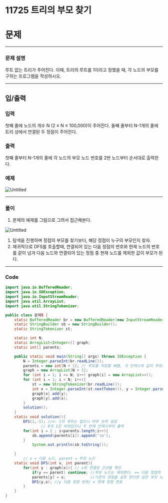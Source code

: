 # 11725 트리의 부모 찾기

# 문제

---

### **문제 설명**

루트 없는 트리가 주어진다. 이때, 트리의 루트를 1이라고 정했을 때, 각 노드의 부모를 구하는 프로그램을 작성하시오.

---

## 입/출력

### 입력

첫째 줄에 노드의 개수 N (2 ≤ N ≤ 100,000)이 주어진다. 둘째 줄부터 N-1개의 줄에 트리 상에서 연결된 두 정점이 주어진다.

### 출력

첫째 줄부터 N-1개의 줄에 각 노드의 부모 노드 번호를 2번 노드부터 순서대로 출력한다.

### 예제

![Untitled](https://file.notion.so/f/s/1d631110-9423-41a2-a182-4e66ff5a0f5c/Untitled.png?id=e2db2ec8-de40-4b57-aee0-6f9ca8dc5fe5&table=block&spaceId=013ba03b-dfcd-4cc1-aebc-737c7a6ca6a7&expirationTimestamp=1682447220550&signature=hpuW7iVWADjxSdjWAKEGi2KT9f6K6QEXUFL4zB9QSvw&downloadName=Untitled.png)

---

### 풀이

1. 문제의 예제를 그림으로 그려서 접근해본다.

![Untitled](https://file.notion.so/f/s/f640f1d1-b8f2-452f-9c6d-b6637f74df2d/Untitled.png?id=15d1bb2b-e84e-4480-ae0d-3871aa06dac5&table=block&spaceId=013ba03b-dfcd-4cc1-aebc-737c7a6ca6a7&expirationTimestamp=1682447193336&signature=8fRGFROn4NEKWGjvN0KObJlW2uoGEzm1BFZNacDRkDc&downloadName=Untitled.png)

1. 탐색을 진행하며 정점의 부모를 찾기보다, 해당 정점이 누구의 부모인지 찾자.
2. 재귀적으로 DFS를 호출할때, 연결되어 있는 다음 정점의 번호와 현재 노드의 번호를 같이 넘겨 다음 노드와 연결되어 있는 정점 중 현재 노드를 제외한 값이 부모가 된다.

---

### Code

```java
import java.io.BufferedReader;
import java.io.IOException;
import java.io.InputStreamReader;
import java.util.ArrayList;
import java.util.StringTokenizer;

public class 문제5 {
    static BufferedReader br = new BufferedReader(new InputStreamReader(System.in));
    static StringBuilder sb = new StringBuilder();
    static StringTokenizer st;

    static int N;
    static ArrayList<Integer>[] graph;
    static int[] parents;

    public static void main(String[] args) throws IOException {
        N = Integer.parseInt(br.readLine());
        parents = new int[N + 1]; // 부모를 저장할 배열, 각 인덱스의 값이 부모다.
        graph = new ArrayList[N + 1];
        for (int i = 1; i <= N; i++) graph[i] = new ArrayList<>();
        for (int i = 1; i < N; i++){
            st = new StringTokenizer(br.readLine());
            int x = Integer.parseInt(st.nextToken()), y = Integer.parseInt(st.nextToken());
            graph[x].add(y);
            graph[y].add(x);
        }
        solution();
    }
    static void solution(){
        DFS(1,-1); //<- 1의 루트는 없으니 아무 숫자 설정
				// 0과 1은 비어있으니 두 번재 인덱스부터 출력
        for(int i = 2 ; i<parents.length;i++){
            sb.append(parents[i]).append('\n');
        }
            System.out.println(sb.toString());

    }
		// x = 다음 노드, parent = 부모 노드
    static void DFS(int x, int parent){
        for(int y : graph[x]){ // x와 연결된 간선을 확인
            if(y == parent) continue; //부모 노드는 제외한다. == 다음 정점의 간선이 기존의
            parents[y] = x;           //기존의 정점을 공유 한다면 같은 부모 노드 이기 때문에 제외
            DFS(y,x); //y 다음 정점 번호/ x 현재 정점 번호
        }
    }
}
```